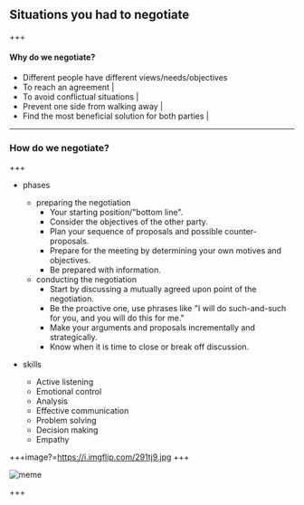 ## Situations you had to negotiate

+++

#### Why do we negotiate?

- Different people have different views/needs/objectives
- To reach an agreement |
- To avoid conflictual situations |
- Prevent one side from walking away |
- Find the most beneficial solution for both parties |

---

### How do we negotiate?

+++

- phases
    - preparing the negotiation
        - Your starting position/"bottom line".
        - Consider the objectives of the other party.
        - Plan your sequence of proposals and possible counter-proposals.
        - Prepare for the meeting by determining your own motives and objectives.
        - Be prepared with information.
    - conducting the negotiation
        - Start by discussing a mutually agreed upon point of the negotiation.
        - Be the proactive one, use phrases like "I will do such-and-such for you, and you will do this for me."
        - Make your arguments and proposals incrementally and strategically.
        - Know when it is time to close or break off discussion.

- skills
    - Active listening
    - Emotional control
    - Analysis
    - Effective communication
    - Problem solving
    - Decision making
    - Empathy

+++image?=https://i.imgflip.com/291tj9.jpg
+++

![meme](https://i.imgflip.com/291tj9.jpg)

+++



